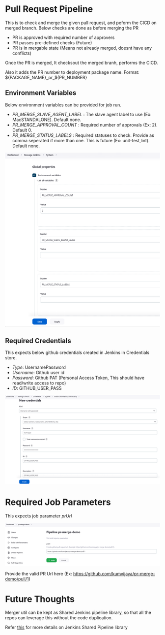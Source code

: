 # Pull Request Pipeline

This is to check and merge the given pull request, and peform the CICD on merged branch.
Below checks are done as before merging the PR
- PR is approved with required number of approvers
- PR passes pre-defined checks (Future)
- PR is in mergable state (Means not already merged, doesnt have any conflicts)

Once the PR is merged, It checksout the merged branh, performs the CICD.

Also it adds the PR number to deployment package name. Format: ${PACKAGE_NAME}_pr_${PR_NUMBER}

## Environment Variables
Below environment variables can be provided for job run.
- *PR_MERGE_SLAVE_AGENT_LABEL* : The slave agent label to use (Ex: MacSTANDALONE). Default none.
- *PR_MERGE_APPROVAL_COUNT* : Required number of approvals (Ex: 2). Default 0.
- *PR_MERGE_STATUS_LABELS* : Required statuses to check. Provide as comma seperated if more than one. This is future (Ex: unit-test,lint). Default none.

![jenkins-env-vars](https://github.com/kumvijaya/pr-merge-demo/blob/develop/images/env-vars.png)

## Required Credentials
This expects below github credentials created in Jenkins in Credentials store.
- *Type*: UsernamePassword
- *Username*: Github user id
- *Password*: Github PAT (Personal Access Token, This should have read/write access to repo)
- *ID*: GITHUB_USER_PASS

![jenkins-github-creds](https://github.com/kumvijaya/pr-merge-demo/blob/develop/images/github-creds.png)

# Required Job Parameters
This expects job parameter *prUrl*

![jenkins-job-params](https://github.com/kumvijaya/pr-merge-demo/blob/develop/images/job-params.png)

Provide the valid PR Url here (Ex: https://github.com/kumvijaya/pr-merge-demo/pull/1)


# Future Thoughts

Merger util can be kept as Shared Jenkins pipeline library, so that all the repos can leverage this without the code duplication. 

Refer [this](https://www.jenkins.io/doc/book/pipeline/shared-libraries/) for more details on Jenkins Shared Pipeline library



